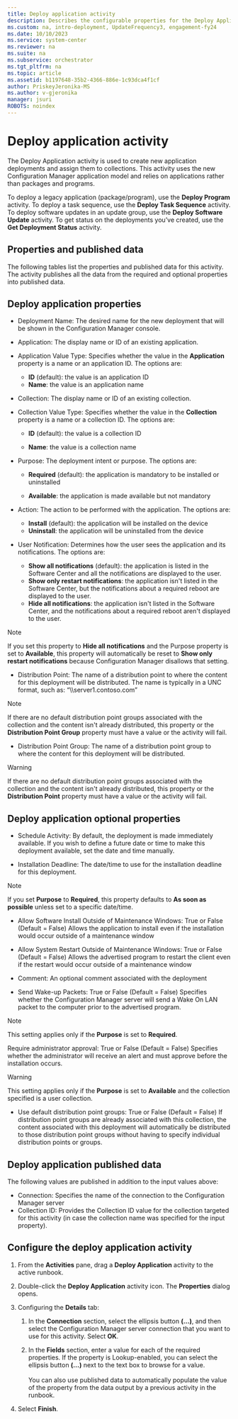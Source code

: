 ```yaml
---
title: Deploy application activity
description: Describes the configurable properties for the Deploy Application activity for Configuration Manager Integration Pack.
ms.custom: na, intro-deployment, UpdateFrequency3, engagement-fy24
ms.date: 10/10/2023
ms.service: system-center
ms.reviewer: na
ms.suite: na
ms.subservice: orchestrator
ms.tgt_pltfrm: na
ms.topic: article
ms.assetid: b1197648-35b2-4366-886e-1c93dca4f1cf
author: PriskeyJeronika-MS
ms.author: v-gjeronika
manager: jsuri
ROBOTS: noindex
---
```


# Deploy application activity



The Deploy Application activity is used to create new application
deployments and assign them to collections. This activity uses the new
Configuration Manager application model and relies on applications
rather than packages and programs.

To deploy a legacy application (package/program), use the **Deploy Program** activity. To deploy a task sequence, use the **Deploy Task Sequence** activity. To deploy software updates in an update group, use
the **Deploy Software Update** activity. To get status on the deployments
you’ve created, use the **Get Deployment Status** activity.

## Properties and published data

The following tables list the properties and published data for this
activity. The activity publishes all the data from the required and
optional properties into published data.

## Deploy application properties

- Deployment Name: The desired name for the new deployment that will be shown in the Configuration Manager console.

- Application: The display name or ID of an existing application.

- Application Value Type: Specifies whether the value in the **Application** property is a name or an application ID. The options are:

  - **ID** (default): the value is an application ID
  - **Name**: the value is an application name

- Collection: The display name or ID of an existing collection.

- Collection Value Type: Specifies whether the value in the **Collection** property is a name or a collection ID. The options are:

  - **ID** (default): the value is a collection ID

  -   **Name**: the value is a collection name

- Purpose: The deployment intent or purpose. The options are:
  - **Required** (default): the application is mandatory to be installed or uninstalled

  - **Available**: the application is made available but not mandatory


- Action: The action to be performed with the application. The options are:

  - **Install** (default): the application will be installed on the device
  -   **Uninstall**: the application will be uninstalled from the device

- User Notification: Determines how the user sees the application and its notifications. The options are:
  - **Show all notifications** (default): the application is listed in the Software Center and all the notifications are displayed to the user.
  - **Show only restart notifications**: the application isn't listed in the Software Center, but the notifications about a required reboot are displayed to the user.
  - **Hide all notifications**: the application isn't listed in the Software Center, and the notifications about a required reboot aren't displayed to the user.

>[!Note]
> If you set this property to **Hide all notifications** and the Purpose property is set to **Available**, this property will automatically be reset to **Show only restart notifications** because Configuration Manager disallows that setting.

- Distribution Point: The name of a distribution point to where the content for this deployment will be distributed. The name is typically in a UNC format, such as: “\\\\server1.contoso.com”

> [!Note]
> If there are no default distribution point groups associated with the collection and the content isn't already distributed, this property or the **Distribution Point Group** property must have a value or the activity will fail.

- Distribution Point Group: The name of a distribution point group to where the content for this deployment will be distributed.

> [!Warning]
> If there are no default distribution point groups associated with the collection and the content isn't already distributed, this property or the **Distribution Point** property must have a value or the activity will fail.

## Deploy application optional properties

- Schedule Activity: By default, the deployment is made immediately available. If you wish to define a future date or time to make this deployment available, set the date and time manually.

- Installation Deadline: The date/time to use for the installation deadline for this deployment.

> [!Note]
> If you set **Purpose** to **Required**, this property defaults to **As soon as possible** unless set to a specific date/time.


- Allow Software Install Outside of Maintenance Windows:  True or False (Default = False) Allows the application to install even if the installation would occur outside of a maintenance window

- Allow System Restart Outside of Maintenance Windows:  True or False (Default = False) Allows the advertised program to restart the client even if the restart would occur outside of a maintenance window

- Comment: An optional comment associated with the deployment

- Send Wake-up Packets: True or False (Default = False) Specifies whether the Configuration Manager server will send a Wake On LAN packet to the computer prior to the advertised program.

> [!Note]
> This setting applies only if the **Purpose** is set to **Required**.


Require administrator approval: True or False (Default = False) Specifies whether the administrator will receive an alert and must approve before the installation occurs.

> [!Warning]
> This setting applies only if the **Purpose** is set to **Available** and the collection specified is a user collection.


- Use default distribution point groups: True or False (Default = False) If distribution point groups are already associated with this collection, the content associated with this deployment will automatically be distributed to those distribution point groups without having to specify individual distribution points or groups.

## Deploy application published data

The following values are published in addition to the input values above:

- Connection:  Specifies the name of the connection to the Configuration Manager server
- Collection ID: Provides the Collection ID value for the collection targeted for this activity (in case the collection name was specified for the input property).

## Configure the deploy application activity

1. From the **Activities** pane, drag a **Deploy Application** activity
   to the active runbook.

2. Double-click the **Deploy Application** activity icon. The
   **Properties** dialog opens.

3. Configuring the **Details** tab:

   1. In the **Connection** section, select the ellipsis button
      **(...)**, and then select the Configuration Manager server
      connection that you want to use for this activity. Select **OK**.

   2. In the **Fields** section, enter a value for each of the
      required properties. If the property is Lookup-enabled, you can
      select the ellipsis button **(…)** next to the text box to browse
      for a value.\
      \
      You can also use published data to automatically populate the
      value of the property from the data output by a previous
      activity in the runbook.

4. Select **Finish**.

